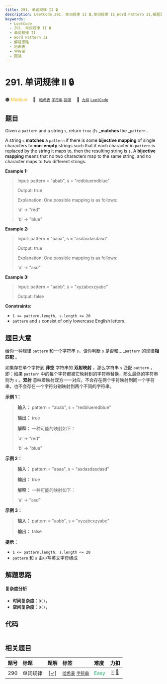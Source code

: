 ```yaml
---
title: 291. 单词规律 II 🔒
description: LeetCode,291. 单词规律 II 🔒,单词规律 II,Word Pattern II,解题思路,哈希表,字符串,回溯
keywords:
  - LeetCode
  - 291. 单词规律 II 🔒
  - 单词规律 II
  - Word Pattern II
  - 解题思路
  - 哈希表
  - 字符串
  - 回溯
---
```


# 291. 单词规律 II 🔒

🟠 <font color=#ffb800>Medium</font>&emsp; 🔖&ensp; [`哈希表`](/tag/hash-table.md) [`字符串`](/tag/string.md) [`回溯`](/tag/backtracking.md)&emsp; 🔗&ensp;[`力扣`](https://leetcode.cn/problems/word-pattern-ii) [`LeetCode`](https://leetcode.com/problems/word-pattern-ii)

## 题目

Given a `pattern` and a string `s`, return `true` _if_`s` _**matches** the
_`pattern` _._

A string `s` **matches** a `pattern` if there is some **bijective mapping** of
single characters to **non-empty** strings such that if each character in
`pattern` is replaced by the string it maps to, then the resulting string is
`s`. A **bijective mapping** means that no two characters map to the same
string, and no character maps to two different strings.



**Example 1:**

> Input: pattern = "abab", s = "redblueredblue"
> 
> Output: true
> 
> Explanation: One possible mapping is as follows:
> 
> 'a' -> "red"
> 
> 'b' -> "blue"

**Example 2:**

> Input: pattern = "aaaa", s = "asdasdasdasd"
> 
> Output: true
> 
> Explanation: One possible mapping is as follows:
> 
> 'a' -> "asd"

**Example 3:**

> Input: pattern = "aabb", s = "xyzabcxzyabc"
> 
> Output: false

**Constraints:**

  * `1 <= pattern.length, s.length <= 20`
  * `pattern` and `s` consist of only lowercase English letters.


## 题目大意

给你一种规律 `pattern` 和一个字符串 `s`，请你判断 `s` 是否和 _ _`pattern` 的规律**相匹配** 。

如果存在单个字符到 **非空** 字符串的 **双射映射** ，那么字符串 `s` 匹配 `pattern` ，即：如果 `pattern`
中的每个字符都被它映射到的字符串替换，那么最终的字符串则为 `s` 。**双射**
意味着映射双方一一对应，不会存在两个字符映射到同一个字符串，也不会存在一个字符分别映射到两个不同的字符串。



**示例 1：**

> 
> 
> 
> 
> 
> **输入：** pattern = "abab", s = "redblueredblue"
> 
> **输出：** true
> 
> **解释：** 一种可能的映射如下：
> 
> 'a' -> "red"
> 
> 'b' -> "blue"

**示例 2：**

> 
> 
> 
> 
> 
> **输入：** pattern = "aaaa", s = "asdasdasdasd"
> 
> **输出：** true
> 
> **解释：** 一种可能的映射如下：
> 
> 'a' -> "asd"
> 
> 

**示例 3：**

> 
> 
> 
> 
> 
> **输入：** pattern = "aabb", s = "xyzabcxzyabc"
> 
> **输出：** false
> 
> 



**提示：**

  * `1 <= pattern.length, s.length <= 20`
  * `pattern` 和 `s` 由小写英文字母组成


## 解题思路

#### 复杂度分析

- **时间复杂度**：`O()`，
- **空间复杂度**：`O()`，

## 代码

```javascript

```

## 相关题目

<!-- prettier-ignore -->
| 题号 | 标题 | 题解 | 标签 | 难度 | 力扣 |
| :------: | :------ | :------: | :------ | :------ | :------: |
| 290 | 单词规律 | [[✓]](/problem/0290.md) |  [`哈希表`](/tag/hash-table.md) [`字符串`](/tag/string.md) | <font color=#15bd66>Easy</font> | [🀄️](https://leetcode.cn/problems/word-pattern) [🔗](https://leetcode.com/problems/word-pattern) |